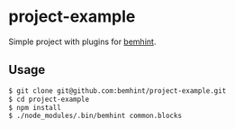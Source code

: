 # project-example

Simple project with plugins for [bemhint](https://github.com/bemhint/bemhint).

## Usage

```bash
$ git clone git@github.com:bemhint/project-example.git
$ cd project-example
$ npm install
$ ./node_modules/.bin/bemhint common.blocks
```
